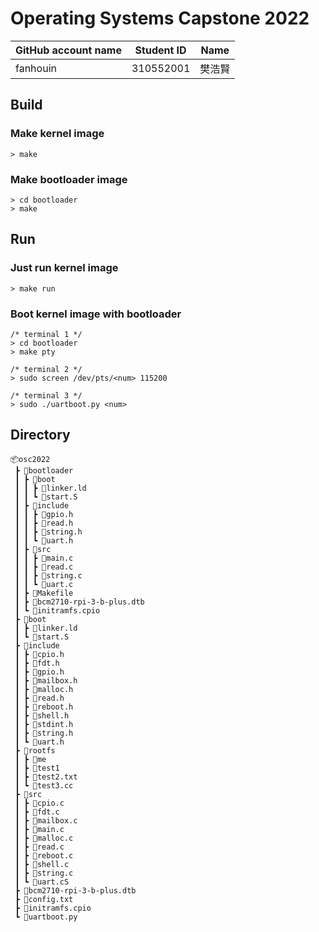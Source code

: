 # Operating Systems Capstone 2022

|GitHub account name|Student ID|Name|
|---|---|---|
|fanhouin|310552001|樊浩賢|

## Build
### Make kernel image
```
> make
```

### Make bootloader image
```
> cd bootloader
> make
```

## Run
###  Just run kernel image
```
> make run
```
### Boot kernel image with bootloader
```
/* terminal 1 */
> cd bootloader
> make pty

/* terminal 2 */
> sudo screen /dev/pts/<num> 115200

/* terminal 3 */
> sudo ./uartboot.py <num>
```
## Directory
```
📦osc2022
 ┣ 📂bootloader
 ┃ ┣ 📂boot
 ┃ ┃ ┣ 📜linker.ld
 ┃ ┃ ┗ 📜start.S
 ┃ ┣ 📂include
 ┃ ┃ ┣ 📜gpio.h
 ┃ ┃ ┣ 📜read.h
 ┃ ┃ ┣ 📜string.h
 ┃ ┃ ┗ 📜uart.h
 ┃ ┣ 📂src
 ┃ ┃ ┣ 📜main.c
 ┃ ┃ ┣ 📜read.c
 ┃ ┃ ┣ 📜string.c
 ┃ ┃ ┗ 📜uart.c
 ┃ ┣ 📜Makefile
 ┃ ┣ 📜bcm2710-rpi-3-b-plus.dtb
 ┃ ┗ 📜initramfs.cpio
 ┣ 📂boot
 ┃ ┣ 📜linker.ld
 ┃ ┗ 📜start.S
 ┣ 📂include
 ┃ ┣ 📜cpio.h
 ┃ ┣ 📜fdt.h
 ┃ ┣ 📜gpio.h
 ┃ ┣ 📜mailbox.h
 ┃ ┣ 📜malloc.h
 ┃ ┣ 📜read.h
 ┃ ┣ 📜reboot.h
 ┃ ┣ 📜shell.h
 ┃ ┣ 📜stdint.h
 ┃ ┣ 📜string.h
 ┃ ┗ 📜uart.h
 ┣ 📂rootfs
 ┃ ┣ 📜me
 ┃ ┣ 📜test1
 ┃ ┣ 📜test2.txt
 ┃ ┗ 📜test3.cc
 ┣ 📂src
 ┃ ┣ 📜cpio.c
 ┃ ┣ 📜fdt.c
 ┃ ┣ 📜mailbox.c
 ┃ ┣ 📜main.c
 ┃ ┣ 📜malloc.c
 ┃ ┣ 📜read.c
 ┃ ┣ 📜reboot.c
 ┃ ┣ 📜shell.c
 ┃ ┣ 📜string.c
 ┃ ┗ 📜uart.cS
 ┣ 📜bcm2710-rpi-3-b-plus.dtb
 ┣ 📜config.txt
 ┣ 📜initramfs.cpio
 ┗ 📜uartboot.py
```